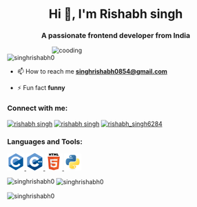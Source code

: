 
<h1 align="center">Hi 👋, I'm Rishabh singh</h1>
<h3 align="center">A passionate frontend developer from India</h3>
<img align="right"alt="cooding"width="400"src=https://tse4.mm.bing.net/th?id=OIP.VON9gHTrzeHZbHfXsqfzEAHaEq&pid=Api&P=0&h=180
<p align="left"> <img src="https://komarev.com/ghpvc/?username=singhrishabh0&label=Profile%20views&color=0e75b6&style=flat" alt="singhrishabh0" /> </p>

- 📫 How to reach me **singhrishabh0854@gmail.com**

- ⚡ Fun fact **funny**

<h3 align="left">Connect with me:</h3>
<p align="left">
<a href="https://linkedin.com/in/rishabh singh" target="blank"><img align="center" src="https://raw.githubusercontent.com/rahuldkjain/github-profile-readme-generator/master/src/images/icons/Social/linked-in-alt.svg" alt="rishabh singh" height="30" width="40" /></a>
<a href="https://fb.com/rishabh singh" target="blank"><img align="center" src="https://raw.githubusercontent.com/rahuldkjain/github-profile-readme-generator/master/src/images/icons/Social/facebook.svg" alt="rishabh singh" height="30" width="40" /></a>
<a href="https://instagram.com/rishabh_singh6284" target="blank"><img align="center" src="https://raw.githubusercontent.com/rahuldkjain/github-profile-readme-generator/master/src/images/icons/Social/instagram.svg" alt="rishabh_singh6284" height="30" width="40" /></a>
</p>

<h3 align="left">Languages and Tools:</h3>
<p align="left"> <a href="https://www.cprogramming.com/" target="_blank" rel="noreferrer"> <img src="https://raw.githubusercontent.com/devicons/devicon/master/icons/c/c-original.svg" alt="c" width="40" height="40"/> </a> <a href="https://www.w3schools.com/cpp/" target="_blank" rel="noreferrer"> <img src="https://raw.githubusercontent.com/devicons/devicon/master/icons/cplusplus/cplusplus-original.svg" alt="cplusplus" width="40" height="40"/> </a> <a href="https://www.w3.org/html/" target="_blank" rel="noreferrer"> <img src="https://raw.githubusercontent.com/devicons/devicon/master/icons/html5/html5-original-wordmark.svg" alt="html5" width="40" height="40"/> </a> <a href="https://www.python.org" target="_blank" rel="noreferrer"> <img src="https://raw.githubusercontent.com/devicons/devicon/master/icons/python/python-original.svg" alt="python" width="40" height="40"/> </a> </p>

<p><img align="left" src="https://github-readme-stats.vercel.app/api/top-langs?username=singhrishabh0&show_icons=true&locale=en&layout=compact" alt="singhrishabh0" /></p>

<p>&nbsp;<img align="center" src="https://github-readme-stats.vercel.app/api?username=singhrishabh0&show_icons=true&locale=en" alt="singhrishabh0" /></p>

<p><img align="center" src="https://github-readme-streak-stats.herokuapp.com/?user=singhrishabh0&" alt="singhrishabh0" /></p>
